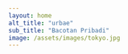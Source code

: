 ```yaml
---
layout: home
alt_title: "urbae"
sub_title: "Bacotan Pribadi"
image: /assets/images/tokyo.jpg
---
```

